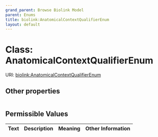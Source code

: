 ```yaml
---
grand_parent: Browse Biolink Model
parent: Enums
title: biolink:AnatomicalContextQualifierEnum
layout: default
---
```


# Class: AnatomicalContextQualifierEnum




URI: [biolink:AnatomicalContextQualifierEnum](https://w3id.org/biolink/vocab/AnatomicalContextQualifierEnum)


## Other properties

|  |  |  |
| --- | --- | --- |

## Permissible Values

| Text | Description | Meaning | Other Information |
| :--- | :---: | :---: | ---: |

